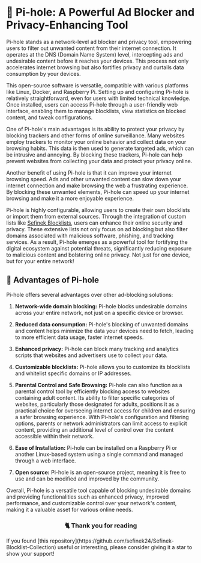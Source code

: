 <!-- [[> SEO
###### Title: What is Pi-hole (domain blocker) and what are its advantages?
###### Description: Pi-hole: DNS-Level blocking for faster browsing and enhanced privacy in your network. Install on Linux or Raspberry Pi. Say goodbye to annoying content! 
###### Tags: pi-hole, adblocker, privacy tool, dns-level blocking, faster browsing, enhanced privacy, linux, docker, raspberry pi, annoying content, online security, malware protection, web filtering, internet speed, network-wide blocking, custom blocklists, parental control, safe browsing, open source, tracking protection
###### Canonical: /viewer/info/What_is_Pi-hole
]]> -->

# 🍒 Pi-hole: A Powerful Ad Blocker and Privacy-Enhancing Tool
Pi-hole stands as a network-level ad blocker and privacy tool, empowering users to filter out unwanted content from their internet connection.
It operates at the DNS (Domain Name System) level, intercepting ads and undesirable content before it reaches your devices.
This process not only accelerates internet browsing but also fortifies privacy and curtails data consumption by your devices.

This open-source software is versatile, compatible with various platforms like Linux, Docker, and Raspberry Pi.
Setting up and configuring Pi-hole is relatively straightforward, even for users with limited technical knowledge.
Once installed, users can access Pi-hole through a user-friendly web interface, enabling them to manage blocklists, view statistics on blocked content, and tweak configurations.

One of Pi-hole's main advantages is its ability to protect your privacy by blocking trackers and other forms of online surveillance.
Many websites employ trackers to monitor your online behavior and collect data on your browsing habits.
This data is then used to generate targeted ads, which can be intrusive and annoying.
By blocking these trackers, Pi-hole can help prevent websites from collecting your data and protect your privacy online.

Another benefit of using Pi-hole is that it can improve your internet browsing speed.
Ads and other unwanted content can slow down your internet connection and make browsing the web a frustrating experience.
By blocking these unwanted elements, Pi-hole can speed up your internet browsing and make it a more enjoyable experience.

Pi-hole is highly configurable, allowing users to create their own blocklists or import them from external sources.
Through the integration of custom lists like [Sefinek Blocklists](https://blocklists.sefinek.net), users can enhance their online security and privacy.
These extensive lists not only focus on ad blocking but also filter domains associated with malicious software, phishing, and tracking services.
As a result, Pi-hole emerges as a powerful tool for fortifying the digital ecosystem against potential threats, significantly reducing exposure to malicious content and bolstering online privacy.
Not just for one device, but for your entire network!

## 🚀 Advantages of Pi-hole
Pi-hole offers several advantages over other ad-blocking solutions:

1. **Network-wide domain blocking:**
   Pi-hole blocks undesirable domains across your entire network, not just on a specific device or browser.

2. **Reduced data consumption:**
   Pi-hole's blocking of unwanted domains and content helps minimize the data your devices need to fetch, leading to more efficient data usage, faster internet speeds.

3. **Enhanced privacy:**
   Pi-hole can block many tracking and analytics scripts that websites and advertisers use to collect your data.

4. **Customizable blocklists:**
   Pi-hole allows you to customize its blocklists and whitelist specific domains or IP addresses.

5. **Parental Control and Safe Browsing:**
   Pi-hole can also function as a parental control tool by efficiently blocking access to websites containing adult content. Its ability to filter specific categories of websites, particularly those designated for adults, positions it as a practical choice for overseeing internet access for children and ensuring a safer browsing experience. With Pi-hole's configuration and filtering options, parents or network administrators can limit access to explicit content, providing an additional level of control over the content accessible within their network.

6. **Ease of Installation:**
   Pi-hole can be installed on a Raspberry Pi or another Linux-based system using a single command and managed through a web interface.

7. **Open source:**
   Pi-hole is an open-source project, meaning it is free to use and can be modified and improved by the community.

Overall, Pi-hole is a versatile tool capable of blocking undesirable domains and providing functionalities such as enhanced privacy, improved performance, and customizable control over your network's content, making it a valuable asset for various online needs.

<h3 align="center">🐈 Thank you for reading</h3>
If you found [this repository](https://github.com/sefinek24/Sefinek-Blocklist-Collection) useful or interesting, please consider giving it a star to show your support!